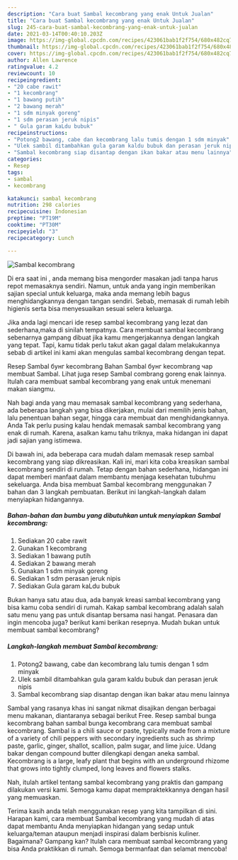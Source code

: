```yaml
---
description: "Cara buat Sambal kecombrang yang enak Untuk Jualan"
title: "Cara buat Sambal kecombrang yang enak Untuk Jualan"
slug: 245-cara-buat-sambal-kecombrang-yang-enak-untuk-jualan
date: 2021-03-14T00:40:10.203Z
image: https://img-global.cpcdn.com/recipes/423061bab1f2f754/680x482cq70/sambal-kecombrang-foto-resep-utama.jpg
thumbnail: https://img-global.cpcdn.com/recipes/423061bab1f2f754/680x482cq70/sambal-kecombrang-foto-resep-utama.jpg
cover: https://img-global.cpcdn.com/recipes/423061bab1f2f754/680x482cq70/sambal-kecombrang-foto-resep-utama.jpg
author: Allen Lawrence
ratingvalue: 4.2
reviewcount: 10
recipeingredient:
- "20 cabe rawit"
- "1 kecombrang"
- "1 bawang putih"
- "2 bawang merah"
- "1 sdm minyak goreng"
- "1 sdm perasan jeruk nipis"
- " Gula garam kaLdu bubuk"
recipeinstructions:
- "Potong2 bawang, cabe dan kecombrang lalu tumis dengan 1 sdm minyak"
- "Ulek sambil ditambahkan gula garam kaldu bubuk dan perasan jeruk nipis"
- "Sambal kecombrang siap disantap dengan ikan bakar atau menu lainnya"
categories:
- Resep
tags:
- sambal
- kecombrang

katakunci: sambal kecombrang 
nutrition: 298 calories
recipecuisine: Indonesian
preptime: "PT19M"
cooktime: "PT30M"
recipeyield: "3"
recipecategory: Lunch

---
```



![Sambal kecombrang](https://img-global.cpcdn.com/recipes/423061bab1f2f754/680x482cq70/sambal-kecombrang-foto-resep-utama.jpg)

Di era  saat ini , anda memang bisa mengorder masakan jadi tanpa harus repot memasaknya sendiri. Namun, untuk anda yang ingin memberikan sajian special untuk keluarga, maka anda memang lebih bagus menghidangkannya dengan tangan sendiri. Sebab, memasak di rumah lebih higienis serta bisa menyesuaikan sesuai selera keluarga.

Jika anda lagi mencari ide resep sambal kecombrang yang lezat dan sederhana,maka di sinilah tempatnya. Cara membuat sambal kecombrang  sebenarnya gampang dibuat jika kamu mengerjakannya dengan langkah yang tepat. Tapi, kamu tidak perlu takut akan gagal dalam melakukannya 
sebab di artikel ini kami akan mengulas sambal kecombrang dengan tepat.  

Resep Sambal бунг kecombrang Bahan Sambal бунг kecombrang чар membuat Sambal. Lihat juga resep Sambal combrang goreng enak lainnya. Itulah cara membuat sambal kecombrang yang enak untuk menemani makan siangmu.

Nah bagi anda yang mau memasak sambal kecombrang yang sederhana, ada beberapa langkah yang bisa dikerjakan, mulai dari memilih jenis bahan, lalu penentuan bahan segar, hingga cara membuat dan menghidangkannya. Anda Tak perlu pusing kalau hendak memasak sambal kecombrang yang enak di rumah. Karena, asalkan kamu  tahu triknya, maka hidangan ini dapat jadi sajian yang istimewa.

Di bawah ini, ada beberapa cara mudah dalam memasak resep sambal kecombrang yang siap dikreasikan. Kali ini, mari kita coba kreasikan sambal kecombrang sendiri di rumah. Tetap dengan bahan sederhana, hidangan ini dapat memberi manfaat dalam membantu menjaga kesehatan tubuhmu sekeluarga. Anda bisa membuat Sambal kecombrang menggunakan 7 bahan dan 3 langkah pembuatan. Berikut ini langkah-langkah dalam menyiapkan hidangannya.

<!--inarticleads1-->

##### Bahan-bahan dan bumbu yang dibutuhkan untuk menyiapkan Sambal kecombrang:

1. Sediakan 20 cabe rawit
1. Gunakan 1 kecombrang
1. Sediakan 1 bawang putih
1. Sediakan 2 bawang merah
1. Gunakan 1 sdm minyak goreng
1. Sediakan 1 sdm perasan jeruk nipis
1. Sediakan  Gula garam kaLdu bubuk


Bukan hanya satu atau dua, ada banyak kreasi sambal kecombrang yang bisa kamu coba sendiri di rumah. Kakap sambal kecombrang adalah salah satu menu yang pas untuk disantap bersama nasi hangat. Penasara dan ingin mencoba juga? berikut kami berikan resepnya. Mudah bukan untuk membuat sambal kecombrang? 

<!--inarticleads2-->

##### Langkah-langkah membuat Sambal kecombrang:

1. Potong2 bawang, cabe dan kecombrang lalu tumis dengan 1 sdm minyak
1. Ulek sambil ditambahkan gula garam kaldu bubuk dan perasan jeruk nipis
1. Sambal kecombrang siap disantap dengan ikan bakar atau menu lainnya


Sambal yang rasanya khas ini sangat nikmat disajikan dengan berbagai menu makanan, diantaranya sebagai berikut Free. Resep sambal bunga kecombrang bahan sambal bunga kecombrang cara membuat sambal kecombrang. Sambal is a chili sauce or paste, typically made from a mixture of a variety of chili peppers with secondary ingredients such as shrimp paste, garlic, ginger, shallot, scallion, palm sugar, and lime juice. Udang bakar dengan compound butter dilengkapi dengan aneka sambal. Kecombrang is a large, leafy plant that begins with an underground rhizome that grows into tightly clumped, long leaves and flowers stalks. 

Nah, itulah artikel tentang  sambal kecombrang  yang praktis dan gampang dilakukan versi kami. Semoga kamu dapat mempraktekkannya dengan hasil yang memuaskan. 

Terima kasih anda telah menggunakan resep yang kita tampilkan di sini. Harapan kami, cara membuat  Sambal kecombrang yang mudah di atas dapat membantu Anda menyiapkan hidangan yang sedap untuk keluarga/teman ataupun menjadi inspirasi dalam berbisnis kuliner. Bagaimana? Gampang kan? Itulah cara membuat sambal kecombrang yang bisa Anda praktikkan di rumah. Semoga bermanfaat dan selamat mencoba!

